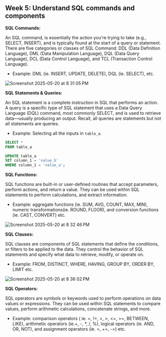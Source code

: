 <h2>Week 5: Understand SQL commands and components</h2>

<b>SQL Commands:</b>
<p>An SQL command, is essentially the action you're trying to take (e.g., SELECT, INSERT), and is typically found at the start of a query or statement. There are five categories or classes of SQL Command: DDL (Data Definition Language), DML (Data Manipulation Language), DQL (Data Query Language), DCL (Data Control Language), and TCL (Transaction Control Language). 
</p>
<ul><li>Example: DML (ie. INSERT, UPDATE, DELETE), DQL (ie. SELECT), etc.</li></ul>

![Screenshot 2025-05-20 at 8 31 05 PM](https://github.com/user-attachments/assets/43639ac5-8b4b-40eb-85de-9059724566cb)

<b>SQL Statements & Queries:</b>
<p>An SQL statement is a complete instruction in SQL that performs an action. A query is a specific type of SQL statement that uses a Data Query Language (DQL) command, most commonly SELECT, and is used to retrieve data—usually producing an output. Recall, all queries are statements but not all statements are queries.</p> 

<ul><li>Example: Selecting all the inputs in <code>table_a</code>.</li></ul>
  
```sql
SELECT *
FROM table_a
```

```sql
UPDATE table_a
SET column_1 = 'value_b'
WHERE column_1 = 'value_a';
```


<b>SQL Functions:</b>
<p>SQL functions are built-in or user-defined routines that accept parameters, perform actions, and return a value. They can be used within SQL statements to perform calculations, and extract information.</p>
<ul><li>Example: aggregate functions (ie. SUM, AVG, COUNT, MAX, MIN), numeric transformations(ie. ROUND, FLOOR), and conversion functions (ie. CAST, CONVERT) etc.</li></ul>

![Screenshot 2025-05-20 at 8 32 46 PM](https://github.com/user-attachments/assets/f86d8b3e-bdbf-452e-b1ba-4e153039c93e)


<b>SQL Clauses:</b>
<p>SQL clauses are components of SQL statements that define the conditions, or filters to be applied to the data. They control the behavior of SQL statements and specify what data to retrieve, modify, or operate on.</p>
<ul><li>Example: FROM, DISTINCT, WHERE, HAVING, GROUP BY, ORDER BY, LIMIT etc. </li></ul>

![Screenshot 2025-05-20 at 8 36 02 PM](https://github.com/user-attachments/assets/27f3c716-a71b-461e-9869-453c70bae40c)


<b>SQL Operators:</b>
<p>SQL operators are symbols or keywords used to perform operations on data values or expressions. They can be used within SQL statements to compare values, perform arithmetic calculations, concatenate strings, and more.</p>
<ul><li>Example: comparison operators ( ie. =, !=, <, >, <=, >=, BETWEEN, LIKE), arithmetic operators (ie.+, -, *, /, %), logical operators (ie. AND, OR, NOT), and assignment operators (ie. =, +=, -=) etc.</li></ul>

